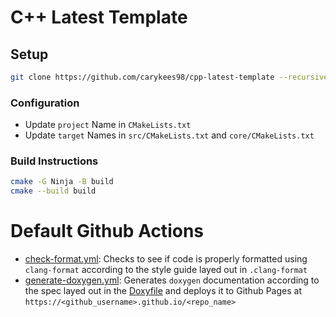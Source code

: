 # C++ Latest Template

## Setup

```sh
git clone https://github.com/carykees98/cpp-latest-template --recursive
```

### Configuration

- Update `project` Name in `CMakeLists.txt`
- Update `target` Names in `src/CMakeLists.txt` and `core/CMakeLists.txt`

### Build Instructions
```sh
cmake -G Ninja -B build
cmake --build build
```

# Default Github Actions
- [check-format.yml](./.github/workflows/check-format.yml): Checks to see if code is properly formatted using `clang-format` according to the style guide layed out in `.clang-format`
- [generate-doxygen.yml](./.github/workflows/generate-doxygen.yml): Generates `doxygen` documentation according to the spec layed out in the [Doxyfile](./doxygen/Doxyfile.in) and deploys it to Github Pages at `https://<github_username>.github.io/<repo_name>`
